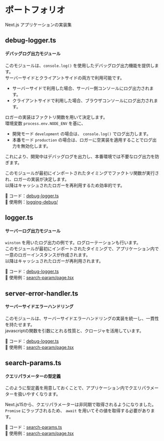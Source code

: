 # ポートフォリオ
Next.js アプリケーションの実装集

## debug-logger.ts
#### デバッグログ出力モジュール

このモジュールは、`console.log()` を使用したデバッグログ出力機能を提供します。  
サーバーサイドとクライアントサイドの両方で利用可能です。
- サーバーサイドで利用した場合、サーバー側コンソールにログ出力されます。
- クライアントサイドで利用した場合、ブラウザコンソールにログ出力されます。

ロガーの実装はファクトリ関数を用いて決定します。  
環境変数 `process.env.NODE_ENV` を基に、
- 開発モード `development` の場合は、 `console.log()` でログ出力します。
- 本番モード `production` の場合は、ロガーに空実装を適用することでログ出力を無効化します。

これにより、開発中はデバッグログを出力し、本番環境では不要なログ出力を防ぎます。

このモジュールが最初にインポートされたタイミングでファクトリ関数が実行され、ロガーの実装が決定します。  
以降はキャッシュされたロガーを再利用するため効率的です。

:open_file_folder: コード：[debug-logger.ts](modules/debug-logger.ts)  
:open_file_folder: 使用例：[logging-debug/](app/sample/logging-debug)

## logger.ts
#### サーバーログ出力モジュール

`winston` を用いたログ出力の例です。ログローテーションも行います。  
このモジュールが最初にインポートされたタイミングで、アプリケーション内で一意のロガーインスタンスが作成されます。  
以降はキャッシュされたロガーが再利用されます。

:open_file_folder: コード：[debug-logger.ts](modules/debug-logger.ts)  
:open_file_folder: 使用例：[search-param/page.tsx](app/sample/search-param/page.tsx)

## server-error-handler.ts
#### サーバーサイドエラーハンドリング

このモジュールは、サーバーサイドエラーハンドリングの実装を統一し、一貫性を持たせます。  
javascriptの関数を引数にとれる性質と、クロージャを活用しています。

:open_file_folder: コード：[debug-logger.ts](modules/debug-logger.ts)  
:open_file_folder: 使用例：[search-param/page.tsx](app/sample/search-param/page.tsx)

## search-params.ts
#### クエリパラメーターの型定義

このように型定義を用意しておくことで、アプリケーション内でクエリパラメーターを扱いやすくなります。

Next.js15から、クエリパラメーターは非同期で取得されるようになりました。`Promise` にラップされるため、 `await` を用いてその値を取得する必要があります。

:open_file_folder: コード：[search-params.ts](modules/types/search-params.ts)  
:open_file_folder: 使用例：[search-param/page.tsx](app/sample/search-param/page.tsx)


